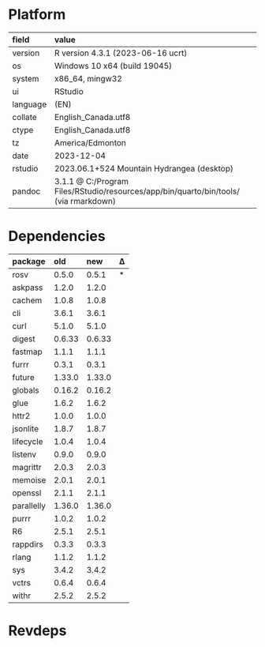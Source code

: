 # Platform

|field    |value                                                                                |
|:--------|:------------------------------------------------------------------------------------|
|version  |R version 4.3.1 (2023-06-16 ucrt)                                                    |
|os       |Windows 10 x64 (build 19045)                                                         |
|system   |x86_64, mingw32                                                                      |
|ui       |RStudio                                                                              |
|language |(EN)                                                                                 |
|collate  |English_Canada.utf8                                                                  |
|ctype    |English_Canada.utf8                                                                  |
|tz       |America/Edmonton                                                                     |
|date     |2023-12-04                                                                           |
|rstudio  |2023.06.1+524 Mountain Hydrangea (desktop)                                           |
|pandoc   |3.1.1 @ C:/Program Files/RStudio/resources/app/bin/quarto/bin/tools/ (via rmarkdown) |

# Dependencies

|package    |old    |new    |Δ  |
|:----------|:------|:------|:--|
|rosv       |0.5.0  |0.5.1  |*  |
|askpass    |1.2.0  |1.2.0  |   |
|cachem     |1.0.8  |1.0.8  |   |
|cli        |3.6.1  |3.6.1  |   |
|curl       |5.1.0  |5.1.0  |   |
|digest     |0.6.33 |0.6.33 |   |
|fastmap    |1.1.1  |1.1.1  |   |
|furrr      |0.3.1  |0.3.1  |   |
|future     |1.33.0 |1.33.0 |   |
|globals    |0.16.2 |0.16.2 |   |
|glue       |1.6.2  |1.6.2  |   |
|httr2      |1.0.0  |1.0.0  |   |
|jsonlite   |1.8.7  |1.8.7  |   |
|lifecycle  |1.0.4  |1.0.4  |   |
|listenv    |0.9.0  |0.9.0  |   |
|magrittr   |2.0.3  |2.0.3  |   |
|memoise    |2.0.1  |2.0.1  |   |
|openssl    |2.1.1  |2.1.1  |   |
|parallelly |1.36.0 |1.36.0 |   |
|purrr      |1.0.2  |1.0.2  |   |
|R6         |2.5.1  |2.5.1  |   |
|rappdirs   |0.3.3  |0.3.3  |   |
|rlang      |1.1.2  |1.1.2  |   |
|sys        |3.4.2  |3.4.2  |   |
|vctrs      |0.6.4  |0.6.4  |   |
|withr      |2.5.2  |2.5.2  |   |

# Revdeps

